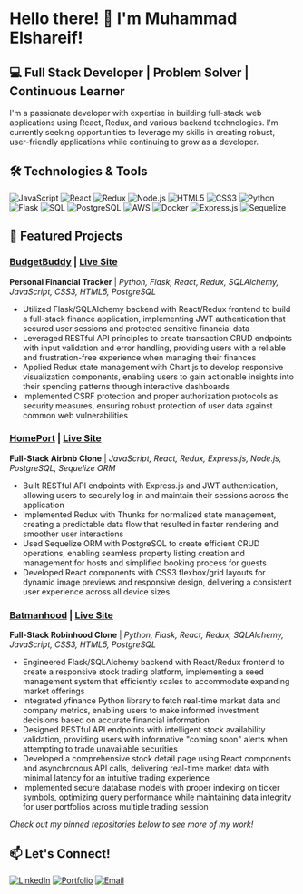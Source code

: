 # Hello there! 👋 I'm Muhammad Elshareif!

## 💻 Full Stack Developer | Problem Solver | Continuous Learner

I'm a passionate developer with expertise in building full-stack web applications using React, Redux, and various backend technologies. I'm currently seeking opportunities to leverage my skills in creating robust, user-friendly applications while continuing to grow as a developer.

## 🛠️ Technologies & Tools

![JavaScript](https://img.shields.io/badge/-JavaScript-F7DF1E?style=flat-square&logo=javascript&logoColor=black)
![React](https://img.shields.io/badge/-React-61DAFB?style=flat-square&logo=react&logoColor=black)
![Redux](https://img.shields.io/badge/-Redux-764ABC?style=flat-square&logo=redux&logoColor=white)
![Node.js](https://img.shields.io/badge/-Node.js-339933?style=flat-square&logo=node.js&logoColor=white)
![HTML5](https://img.shields.io/badge/-HTML5-E34F26?style=flat-square&logo=html5&logoColor=white)
![CSS3](https://img.shields.io/badge/-CSS3-1572B6?style=flat-square&logo=css3&logoColor=white)
![Python](https://img.shields.io/badge/-Python-3776AB?style=flat-square&logo=python&logoColor=white)
![Flask](https://img.shields.io/badge/-Flask-000000?style=flat-square&logo=flask&logoColor=white)
![SQL](https://img.shields.io/badge/-SQL-4479A1?style=flat-square&logo=mysql&logoColor=white)
![PostgreSQL](https://img.shields.io/badge/-PostgreSQL-336791?style=flat-square&logo=postgresql&logoColor=white)
![AWS](https://img.shields.io/badge/-AWS-232F3E?style=flat-square&logo=amazon-aws&logoColor=white)
![Docker](https://img.shields.io/badge/-Docker-2496ED?style=flat-square&logo=docker&logoColor=white)
![Express.js](https://img.shields.io/badge/-Express.js-000000?style=flat-square&logo=express&logoColor=white)
![Sequelize](https://img.shields.io/badge/-Sequelize-52B0E7?style=flat-square&logo=sequelize&logoColor=white)

## 🚀 Featured Projects

### [BudgetBuddy](https://github.com/muhammadelshareif/BudgetBuddy) | [Live Site](https://budgetbuddy-c5xv.onrender.com)

**Personal Financial Tracker** | *Python, Flask, React, Redux, SQLAlchemy, JavaScript, CSS3, HTML5, PostgreSQL*
* Utilized Flask/SQLAlchemy backend with React/Redux frontend to build a full-stack finance application, implementing JWT authentication that secured user sessions and protected sensitive financial data
* Leveraged RESTful API principles to create transaction CRUD endpoints with input validation and error handling, providing users with a reliable and frustration-free experience when managing their finances
* Applied Redux state management with Chart.js to develop responsive visualization components, enabling users to gain actionable insights into their spending patterns through interactive dashboards
* Implemented CSRF protection and proper authorization protocols as security measures, ensuring robust protection of user data against common web vulnerabilities

### [HomePort](https://github.com/muhammadelshareif/HomePort) | [Live Site](https://mod5-frontend-project.onrender.com)

**Full-Stack Airbnb Clone** | *JavaScript, React, Redux, Express.js, Node.js, PostgreSQL, Sequelize ORM*
* Built RESTful API endpoints with Express.js and JWT authentication, allowing users to securely log in and maintain their sessions across the application
* Implemented Redux with Thunks for normalized state management, creating a predictable data flow that resulted in faster rendering and smoother user interactions
* Used Sequelize ORM with PostgreSQL to create efficient CRUD operations, enabling seamless property listing creation and management for hosts and simplified booking process for guests
* Developed React components with CSS3 flexbox/grid layouts for dynamic image previews and responsive design, delivering a consistent user experience across all device sizes

### [Batmanhood](https://github.com/yokozuna753/Batmanhood) | [Live Site](https://batmanhood-zofv.onrender.com/)

**Full-Stack Robinhood Clone** | *Python, Flask, React, Redux, SQLAlchemy, JavaScript, CSS3, HTML5, PostgreSQL*
* Engineered Flask/SQLAlchemy backend with React/Redux frontend to create a responsive stock trading platform, implementing a seed management system that efficiently scales to accommodate expanding market offerings
* Integrated yfinance Python library to fetch real-time market data and company metrics, enabling users to make informed investment decisions based on accurate financial information
* Designed RESTful API endpoints with intelligent stock availability validation, providing users with informative "coming soon" alerts when attempting to trade unavailable securities
* Developed a comprehensive stock detail page using React components and asynchronous API calls, delivering real-time market data with minimal latency for an intuitive trading experience
* Implemented secure database models with proper indexing on ticker symbols, optimizing query performance while maintaining data integrity for user portfolios across multiple trading session

*Check out my pinned repositories below to see more of my work!*

## 📫 Let's Connect!

[![LinkedIn](https://img.shields.io/badge/LinkedIn-0077B5?style=for-the-badge&logo=linkedin&logoColor=white)](https://www.linkedin.com/in/muhammad-elshareif-746145206/)
[![Portfolio](https://img.shields.io/badge/Portfolio-1DA1F2?style=for-the-badge&logo=website&logoColor=white)](https://muhammadelshareif.github.io./)
[![Email](https://img.shields.io/badge/Email-D14836?style=for-the-badge&logo=gmail&logoColor=white)](mailto:melshareif1@gmail.com)
